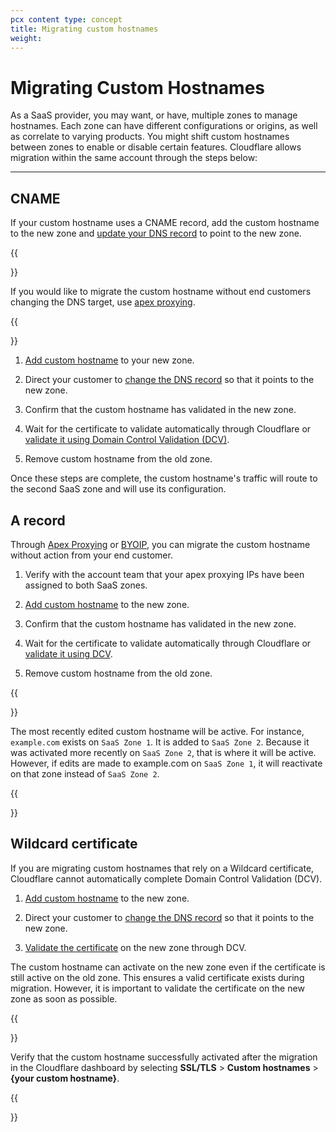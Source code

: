 ```yaml
---
pcx content type: concept
title: Migrating custom hostnames
weight: 
---
```


# Migrating Custom Hostnames
 
As a SaaS provider, you may want, or have, multiple zones to manage hostnames. Each zone can have different configurations or origins, as well as correlate to varying products. You might shift custom hostnames between zones to enable or disable certain features. Cloudflare allows migration within the same account through the steps below:
 
---
 
## CNAME
 
If your custom hostname uses a CNAME record, add the custom hostname to the new zone and [update your DNS record](/dns/manage-dns-records/how-to/create-dns-records/#edit-dns-records) to point to the new zone.
 
{{<Aside type="note">}}
 
If you would like to migrate the custom hostname without end customers changing the DNS target, use [apex proxying](/cloudflare-for-platforms/cloudflare-for-saas/domain-support/hostname-verification/#apex-verification).
 
{{</Aside>}}
 
1. [Add custom hostname](/cloudflare-for-platforms/cloudflare-for-saas/start/getting-started/#:~:text=Log%20in%20to%20the%20Cloudflare,Click%20Add%20Custom%20Hostname.) to your new zone.
 
2. Direct your customer to [change the DNS record](/dns/manage-dns-records/how-to/create-dns-records/#edit-dns-records) so that it points to the new zone.
 
3. Confirm that the custom hostname has validated in the new zone.

4. Wait for the certificate to validate automatically through Cloudflare or [validate it using Domain Control Validation (DCV)](/ssl/edge-certificates/changing-dcv-method/methods/#perform-dcv).

5. Remove custom hostname from the old zone.

Once these steps are complete, the custom hostname's traffic will route to the second SaaS zone and will use its configuration.
 
## A record
 
Through [Apex Proxying](/cloudflare-for-platforms/cloudflare-for-saas/domain-support/hostname-verification/#apex-verification) or [BYOIP](/byoip/), you can migrate the custom hostname without action from your end customer.

1. Verify with the account team that your apex proxying IPs have been assigned to both SaaS zones.
 
2. [Add custom hostname](/cloudflare-for-platforms/cloudflare-for-saas/start/getting-started/#:~:text=Log%20in%20to%20the%20Cloudflare,Click%20Add%20Custom%20Hostname.) to the new zone.

3. Confirm that the custom hostname has validated in the new zone.

4. Wait for the certificate to validate automatically through Cloudflare or [validate it using DCV](/ssl/edge-certificates/changing-dcv-method/methods/#perform-dcv).
 
5. Remove custom hostname from the old zone.
 
{{<Aside type="note">}}

The most recently edited custom hostname will be active. For instance, `example.com` exists on `SaaS Zone 1`. It is added to `SaaS Zone 2`. Because it was activated more recently on `SaaS Zone 2`, that is where it will be active. However, if edits are made to example.com on `SaaS Zone 1`, it will reactivate on that zone instead of `SaaS Zone 2`.
 
{{</Aside>}}
 
## Wildcard certificate
 
If you are migrating custom hostnames that rely on a Wildcard certificate, Cloudflare cannot automatically complete Domain Control Validation (DCV).
 
1. [Add custom hostname](/cloudflare-for-platforms/cloudflare-for-saas/start/getting-started/#:~:text=Log%20in%20to%20the%20Cloudflare,Click%20Add%20Custom%20Hostname.) to the new zone.
 
2. Direct your customer to [change the DNS record](/dns/manage-dns-records/how-to/create-dns-records/#edit-dns-records) so that it points to the new zone.
 
3. [Validate the certificate](/ssl/edge-certificates/changing-dcv-method/methods/#perform-dcv) on the new zone through DCV.
  
The custom hostname can activate on the new zone even if the certificate is still active on the old zone. This ensures a valid certificate exists during migration. However, it is important to validate the certificate on the new zone as soon as possible.
 
{{<Aside type="note">}}

Verify that the custom hostname successfully activated after the migration in the Cloudflare dashboard by selecting **SSL/TLS** > **Custom hostnames** > **{your custom hostname}**.

{{</Aside>}}

